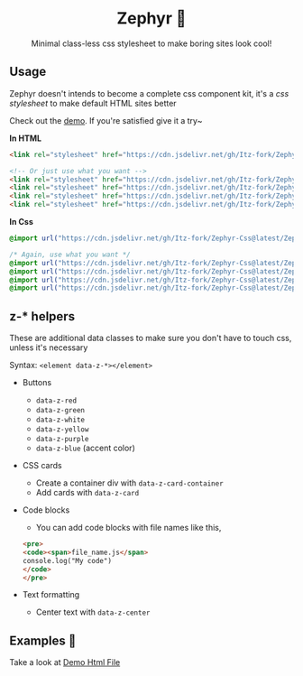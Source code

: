 <h1 align="center">Zephyr 🎐</h1>

<p align="center">
  Minimal class-less css stylesheet to make boring sites look cool!
</p>



## Usage
Zephyr doesn't intends to become a complete css component kit, it's a *css stylesheet* to make default HTML sites better

Check out the [demo](https://itz-fork.github.io/Zephyr). If you're satisfied give it a try~


**In HTML**
```html
<link rel="stylesheet" href="https://cdn.jsdelivr.net/gh/Itz-fork/Zephyr-Css@latest/Zephyr/zephyr.all.css">

<!-- Or just use what you want -->
<link rel="stylesheet" href="https://cdn.jsdelivr.net/gh/Itz-fork/Zephyr-Css@latest/Zephyr/styles/buttons.css">
<link rel="stylesheet" href="https://cdn.jsdelivr.net/gh/Itz-fork/Zephyr-Css@latest/Zephyr/styles/card.css">
<link rel="stylesheet" href="https://cdn.jsdelivr.net/gh/Itz-fork/Zephyr-Css@latest/Zephyr/styles/text.css">
<link rel="stylesheet" href="https://cdn.jsdelivr.net/gh/Itz-fork/Zephyr-Css@latest/Zephyr/styles/form.css">
```

**In Css**
```css
@import url("https://cdn.jsdelivr.net/gh/Itz-fork/Zephyr-Css@latest/Zephyr/zephyr.all.css");

/* Again, use what you want */
@import url("https://cdn.jsdelivr.net/gh/Itz-fork/Zephyr-Css@latest/Zephyr/styles/buttons.css");
@import url("https://cdn.jsdelivr.net/gh/Itz-fork/Zephyr-Css@latest/Zephyr/styles/card.css");
@import url("https://cdn.jsdelivr.net/gh/Itz-fork/Zephyr-Css@latest/Zephyr/styles/text.css");
@import url("https://cdn.jsdelivr.net/gh/Itz-fork/Zephyr-Css@latest/Zephyr/styles/form.css");
```

## z-* helpers
These are additional data classes to make sure you don't have to touch css, unless it's necessary

Syntax: `<element data-z-*></element>`

- Buttons
  - `data-z-red`
  - `data-z-green`
  - `data-z-white`
  - `data-z-yellow`
  - `data-z-purple`
  - `data-z-blue` (accent color)

- CSS cards
  - Create a container div with `data-z-card-container`
  - Add cards with `data-z-card`

- Code blocks
  - You can add code blocks with file names like this,
  ```html
  <pre>
  <code><span>file_name.js</span>
  console.log("My code")
  </code>
  </pre>
  ```

- Text formatting
  - Center text with `data-z-center`

## Examples 👷
Take a look at [Demo Html File](https://github.com/Itz-fork/Zephyr-Css/blob/main/index.html)
